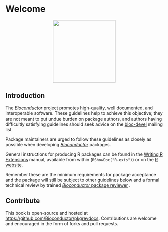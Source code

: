 # Welcome

<img src="https://raw.githubusercontent.com/Bioconductor/BiocStickers/master/Bioconductor/Bioconductor.png" height="200px" style="display: block; margin: auto;" />

## Introduction

The [*Bioconductor*](https://bioconductor.org) project promotes
high-quality, well documented, and interoperable software. These
guidelines help to achieve this objective; they are not meant to put
undue burden on package authors, and authors having difficultly
satisfying guidelines should seek advice on the
[bioc-devel](https://stat.ethz.ch/mailman/listinfo/bioc-devel) mailing
list.

Package maintainers are urged to follow these guidelines as closely as
possible when developing [*Bioconductor*](https://bioconductor.org)
packages.

General instructions for producing R packages can be found in the
[Writing R
Extensions](https://cran.r-project.org/doc/manuals/R-exts.html) manual,
available from within <i class="fab fa-r-project"></i>
(`RShowDoc("R-exts")`) or on the [R
website](http://cran.fhcrc.org/manuals.html).

Remember these are the minimum requirements for package acceptance and
the package will still be subject to other guidelines below and a formal
technical review by trained [*Bioconductor* package
reviewer](https://bioconductor.org/about/package-reviewers/) .

## Contribute

This book is open-source and hosted at
<https://github.com/Bioconductor/pkgrevdocs>. Contributions are welcome
and encouraged in the form of forks and pull requests.

